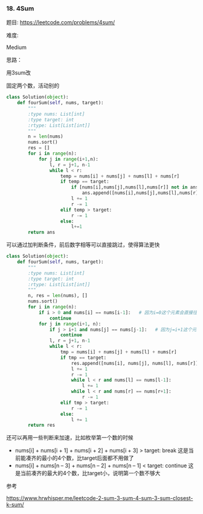 ### 18. 4Sum

题目:
<https://leetcode.com/problems/4sum/>


难度:

Medium 


思路：

用3sum改

固定两个数，活动别的


```python
class Solution(object):
    def fourSum(self, nums, target):
        """
        :type nums: List[int]
        :type target: int
        :rtype: List[List[int]]
        """
        n = len(nums)
        nums.sort()
        res = []
        for i in range(n):
        	for j in range(i+1,n):
        		l, r = j+1, n-1
        		while l < r:
        			temp = nums[i] + nums[j] + nums[l] + nums[r]
        			if temp == target:
        				if [nums[i],nums[j],nums[l],nums[r]] not in ans:
        					ans.append([nums[i],nums[j],nums[l],nums[r]])
        				l += 1
        				r -= 1
        			elif temp > target:
        				r -= 1
        			else:
        				l+=1
        return ans
```

可以通过加判断条件，前后数字相等可以直接跳过，使得算法更快


```python
class Solution(object):
    def fourSum(self, nums, target):
        """
        :type nums: List[int]
        :type target: int
        :rtype: List[List[int]]
        """
        n, res = len(nums), []
        nums.sort()
        for i in range(n):
            if i > 0 and nums[i] == nums[i-1]:   # 因为i=0这个元素会直接往下执行
                continue
            for j in range(i+1, n):
                if j > i+1 and nums[j] == nums[j-1]:   # 因为j=i+1这个元素会直接往下执行
                    continue
                l, r = j+1, n-1
                while l < r:
                    tmp = nums[i] + nums[j] + nums[l] + nums[r]
                    if tmp == target:
                        res.append([nums[i], nums[j], nums[l], nums[r]])
                        l += 1
                        r -= 1
                        while l < r and nums[l] == nums[l-1]: 
                            l += 1
                        while l < r and nums[r] == nums[r+1]: 
                            r -= 1
                    elif tmp > target:
                        r -= 1
                    else:
                        l += 1
        return res

```

还可以再用一些判断来加速，比如枚举第一个数的时候

- nums[i] + nums[i + 1] + nums[i + 2] + nums[i + 3] > target: break
这是当前能凑齐的最小的4个数，比target后面都不用做了
- nums[i] + nums[n – 3] + nums[n – 2] + nums[n – 1] < target: continue
这是当前凑齐的最大的4个数，比target小，说明第一个数不够大

参考

<https://www.hrwhisper.me/leetcode-2-sum-3-sum-4-sum-3-sum-closest-k-sum/>
